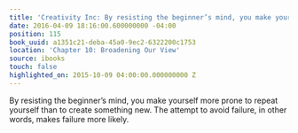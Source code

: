 ```yaml
---
title: 'Creativity Inc: By resisting the beginner’s mind, you make yourself more pro…'
date: 2016-04-09 18:16:00.600000000 -04:00
position: 115
book_uuid: a1351c21-deba-45a0-9ec2-6322200c1753
location: 'Chapter 10: Broadening Our View'
source: ibooks
touch: false
highlighted_on: 2015-10-09 04:00:00.000000000 Z
---
```


By resisting the beginner’s mind, you make yourself more prone to repeat yourself than to create something new. The attempt to avoid failure, in other words, makes failure more likely.